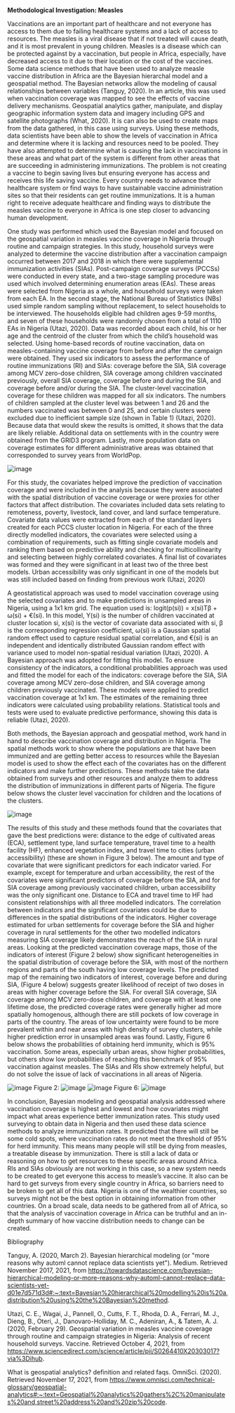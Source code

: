 **Methodological Investigation: Measles**

Vaccinations are an important part of healthcare and not everyone has access to them due to failing healthcare systems and a lack of access to resources. The measles is a viral disease that if not treated will cause death, and it is most prevalent in young children. Measles is a disease which can be protected against by a vaccination, but people in Africa, especially, have decreased access to it due to their location or the cost of the vaccines. Some data science methods that have been used to analyze measle vaccine distribution in Africa are the Bayesian hierarchal model and a geospatial method. The Bayesian networks allow the modeling of causal relationships between variables (Tanguy, 2020). In an article, this was used when vaccination coverage was mapped to see the effects of vaccine delivery mechanisms. Geospatial analytics gather, manipulate, and display geographic information system data and imagery including GPS and satellite photographs (What, 2020). It is can also be used to create maps from the data gathered, in this case using surveys. Using these methods, data scientists have been able to show the levels of vaccination in Africa and determine where it is lacking and resources need to be pooled. They have also attempted to determine what is causing the lack in vaccinations in these areas and what part of the system is different from other areas that are succeeding in administering immunizations. The problem is not creating a vaccine to begin saving lives but ensuring everyone has access and receives this life saving vaccine. Every country needs to advance their healthcare system or find ways to have sustainable vaccine administration sites so that their residents can get routine immunizations. It is a human right to receive adequate healthcare and finding ways to distribute the measles vaccine to everyone in Africa is one step closer to advancing human development.

One study was performed which used the Bayesian model and focused on the geospatial variation in measles vaccine coverage in Nigeria through routine and campaign strategies. In this study, household surveys were analyzed to determine the vaccine distribution after a vaccination campaign occurred between 2017 and 2018 in which there were supplemental immunization activities (SIAs). Post-campaign coverage surveys (PCCSs) were conducted in every state, and a two-stage sampling procedure was used which involved determining enumeration areas (EAs). These areas were selected from Nigeria as a whole, and household surveys were taken from each EA. In the second stage, the National Bureau of Statistics (NBs) used simple random sampling without replacement, to select households to be interviewed. The households eligible had children ages 9-59 months, and seven of these households were randomly chosen from a total of 1110 EAs in Nigeria (Utazi, 2020). Data was recorded about each child, his or her age and the centroid of the cluster from which the child’s household was selected. Using home-based records of routine vaccination, data on measles-containing vaccine coverage from before and after the campaign were obtained. They used six indicators to assess the performance of routine immunizations (RI) and SIAs: coverage before the SIA, SIA coverage among MCV zero-dose children, SIA coverage among children vaccinated previously, overall SIA coverage, coverage before and during the SIA, and coverage before and/or during the SIA. The cluster-level vaccination coverage for these children was mapped for all six indicators. The numbers of children sampled at the cluster level was between 1 and 26 and the numbers vaccinated was between 0 and 25, and certain clusters were excluded due to inefficient sample size (shown in Table 1) (Utazi, 2020). Because data that would skew the results is omitted, it shows that the data are likely reliable. Additional data on settlements with in the country were obtained from the GRID3 program. Lastly, more population data on coverage estimates for different administrative areas was obtained that corresponded to survey years from WorldPop. 

![image](https://user-images.githubusercontent.com/89928121/142801085-b4c63f28-52b3-47da-b4fa-ad9de60ee17a.png)

For this study, the covariates helped improve the prediction of vaccination coverage and were included in the analysis because they were associated with the spatial distribution of vaccine coverage or were proxies for other factors that affect distribution. The covariates included data sets relating to remoteness, poverty, livestock, land cover, and land surface temperature. Covariate data values were extracted from each of the standard layers created for each PCCS cluster location in Nigeria. For each of the three directly modelled indicators, the covariates were selected using a combination of requirements, such as fitting single covariate models and ranking them based on predictive ability and checking for multicollinearity and selecting between highly correlated covariates. A final list of covariates was formed and they were significant in at least two of the three best models. Urban accessibility was only significant in one of the models but was still included based on finding from previous work (Utazi, 2020) 

A geostatistical approach was used to model vaccination coverage using the selected covariates and to make predictions in unsampled areas in Nigeria, using a 1x1 km grid. The equation used is: logit(p(si)) = x(si)Tβ + ω(si) + €(si). In this model, Y(si) is the number of children vaccinated at cluster location si, x(si) is the vector of covariate data associated with si, β is the corresponding regression coefficient, ω(si) is a Gaussian spatial random effect used to capture residual spatial correlation, and €(si) is an independent and identically distributed Gaussian random effect with variance used to model non-spatial residual variation (Utazi, 2020). A Bayesian approach was adopted for fitting this model. To ensure consistency of the indicators, a conditional probabilities approach was used and fitted the model for each of the indicators: coverage before the SIA, SIA coverage among MCV zero-dose children, and SIA coverage among children previously vaccinated. These models were applied to predict vaccination coverage at 1x1 km. The estimates of the remaining three indicators were calculated using probability relations. Statistical tools and tests were used to evaluate predictive performance, showing this data is reliable (Utazi, 2020). 

Both methods, the Bayesian approach and geospatial method, work hand in hand to describe vaccination coverage and distribution in Nigeria. The spatial methods work to show where the populations are that have been immunized and are getting better access to resources while the Bayesian model is used to show the effect each of the covariates has on the different indicators and make further predictions. These methods take the data obtained from surveys and other resources and analyze them to address the distribution of immunizations in different parts of Nigeria. The figure below shows the cluster level vaccination for children and the locations of the clusters.  
 
![image](https://user-images.githubusercontent.com/89928121/142801149-c0f3715f-0807-4621-a4b3-ba63746087b1.png)


The results of this study and these methods found that the covariates that gave the best predictions were: distance to the edge of cultivated areas (ECA), settlement type, land surface temperature, travel time to a health facility (HF), enhanced vegetation index, and travel time to cities (urban accessibility) (these are shown in Figure 3 below). The amount and type of covariate that were significant predictors for each indicator varied. For example, except for temperature and urban accessibility, the rest of the covariates were significant predictors of coverage before the SIA, and for SIA coverage among previously vaccinated children, urban accessibility was the only significant one. Distance to ECA and travel time to HF had consistent relationships with all three modelled indicators. The correlation between indicators and the significant covariates could be due to differences in the spatial distributions of the indicators. Higher coverage estimated for urban settlements for coverage before the SIA and higher coverage in rural settlements for the other two modelled indicators measuring SIA coverage likely demonstrates the reach of the SIA in rural areas. Looking at the predicted vaccination coverage maps, those of the indicators of interest (Figure 2 below) show significant heterogeneities in the spatial distribution of coverage before the SIA, with most of the northern regions and parts of the south having low coverage levels. The predicted map of the remaining two indicators of interest, coverage before and during SIA, (Figure 4 below) suggests greater likelihood of receipt of two doses in areas with higher coverage before the SIA. For overall SIA coverage, SIA coverage among MCV zero-dose children, and coverage with at least one lifetime dose, the predicted coverage rates were generally higher ad more spatially homogenous, although there are still pockets of low coverage in parts of the country. The areas of low uncertainty were found to be more prevalent within and near areas with high density of survey clusters, while higher prediction error in unsampled areas was found. Lastly, Figure 6 below shows the probabilities of obtaining herd immunity, which is 95% vaccination. Some areas, especially urban areas, show higher probabilities, but others show low probabilities of reaching this benchmark of 95% vaccination against measles. The SIAs and RIs show extremely helpful, but do not solve the issue of lack of vaccinations in all areas of Nigeria. 

![image](https://user-images.githubusercontent.com/89928121/142801162-3ae8d497-1339-4ec1-91b0-8248362fcc85.png)
Figure 2:
![image](https://user-images.githubusercontent.com/89928121/142801181-1a69e067-6c46-462c-b69e-23a062134e0a.png)
![image](https://user-images.githubusercontent.com/89928121/142801201-00294041-ad26-4836-9c78-ac9d014ddf71.png)
Figure 6: 
![image](https://user-images.githubusercontent.com/89928121/142801215-c4ce98b5-7356-43c7-b6c9-ccab96765042.png)


In conclusion, Bayesian modeling and geospatial analysis addressed where vaccination coverage is highest and lowest and how covariates might impact what areas experience better immunization rates. This study used surveying to obtain data in Nigeria and then used these data science methods to analyze immunization rates. It predicted that there will still be some cold spots, where vaccination rates do not meet the threshold of 95% for herd immunity. This means many people will still be dying from measles, a treatable disease by immunization. There is still a lack of data or reasoning on how to get resources to these specific areas around Africa. RIs and SIAs obviously are not working in this case, so a new system needs to be created to get everyone this access to measle’s vaccine. It also can be hard to get surveys from every single country in Africa, so barriers need to be broken to get all of this data. Nigeria is one of the wealthier countries, so surveys might not be the best option in obtaining information from other countries. On a broad scale, data needs to be gathered from all of Africa, so that the analysis of vaccination coverage in Africa can be truthful and an in-depth summary of how vaccine distribution needs to change can be created. 



Bibliography 

Tanguy, A. (2020, March 2). Bayesian hierarchical modeling (or "more reasons why automl cannot replace data scientists yet"). Medium. Retrieved November 2017, 2021, from https://towardsdatascience.com/bayesian-hierarchical-modeling-or-more-reasons-why-automl-cannot-replace-data-scientists-yet-d01e7d571d3d#:~:text=Bayesian%20hierarchical%20modelling%20is%20a,distribution%20using%20the%20Bayesian%20method. 

Utazi, C. E., Wagai, J., Pannell, O., Cutts, F. T., Rhoda, D. A., Ferrari, M. J., Dieng, B., Oteri, J., Danovaro-Holliday, M. C., Adeniran, A., & Tatem, A. J. (2020, February 29). Geospatial variation in measles vaccine coverage through routine and campaign strategies in Nigeria: Analysis of recent household surveys. Vaccine. Retrieved October 4, 2021, from https://www.sciencedirect.com/science/article/pii/S0264410X20303017?via%3Dihub.

What is geospatial analytics? definition and related faqs. OmniSci. (2020). Retrieved November 17, 2021, from https://www.omnisci.com/technical-glossary/geospatial-analytics#:~:text=Geospatial%20analytics%20gathers%2C%20manipulates%20and,street%20address%20and%20zip%20code. 


